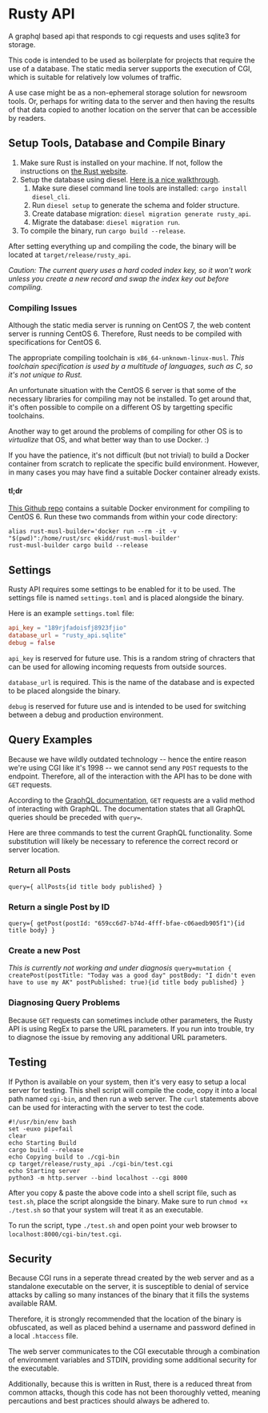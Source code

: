 # Rusty API
A graphql based api that responds to cgi requests and uses sqlite3 for storage.

This code is intended to be used as boilerplate for projects that require the use of a database. 
The static media server supports the execution of CGI, which is suitable for relatively low volumes of traffic.

A use case might be as a non-ephemeral storage solution for newsroom tools. 
Or, perhaps for writing data to the server and then having the results of that data copied 
to another location on the server that can be accessible by readers.

## Setup Tools, Database and Compile Binary
1. Make sure Rust is installed on your machine. If not, follow the instructions on [the Rust website](https://www.rust-lang.org/tools/install).
2. Setup the database using diesel. [Here is a nice walkthrough](http://diesel.rs/guides/getting-started/).
    1. Make sure diesel command line tools are installed: `cargo install diesel_cli`.
    2. Run `diesel setup` to generate the schema and folder structure. 
    3. Create database migration: `diesel migration generate rusty_api`.
    4. Migrate the database: `diesel migration run`.
3. To compile the binary, run `cargo build --release`.

After setting everything up and compiling the code, the binary will be located at `target/release/rusty_api`.

_Caution: The current query uses a hard coded index key, so it won't work unless you create a new record and swap the index key out before compiling._ 

### Compiling Issues
Although the static media server is running on CentOS 7, the web content server is running CentOS 6. 
Therefore, Rust needs to be compiled with specifications for CentOS 6. 

The appropriate compiling toolchain is `x86_64-unknown-linux-musl`. 
_This toolchain specification is used by a multitude of languages, such as C, so it's not unique to Rust._

An unfortunate situation with the CentOS 6 server is that some of the necessary libraries for compiling may not be installed. 
To get around that, it's often possible to compile on a different OS by targetting specific toolchains.

Another way to get around the problems of compiling for other OS is to _virtualize_ that OS, and what better way than to use Docker. :) 

If you have the patience, it's not difficult (but not trivial) to build a Docker container from scratch to replicate the specific build environment. 
However, in many cases you may have find a suitable Docker container already exists.

#### tl;dr
[This Github repo](https://github.com/emk/rust-musl-builder) contains a suitable Docker environment for compiling to CentOS 6. 
Run these two commands from within your code directory:
```commandline
alias rust-musl-builder='docker run --rm -it -v "$(pwd)":/home/rust/src ekidd/rust-musl-builder'
rust-musl-builder cargo build --release
```

## Settings
Rusty API requires some settings to be enabled for it to be used.
The settings file is named `settings.toml` and is placed alongside the binary.

Here is an example `settings.toml` file:
```toml
api_key = "189rjfadoisfj8923fjio"
database_url = "rusty_api.sqlite"
debug = false
```

`api_key` is reserved for future use. This is a random string of chracters that 
can be used for allowing incoming requests from outside sources. 

`database_url` is required. This is the name of the database and is
expected to be placed alongside the binary.

`debug` is reserved for future use and is intended to be used for switching 
between a debug and production environment.

## Query Examples
Because we have wildly outdated technology -- hence the entire reason we're using CGI like it's 1998 -- we cannot send 
any `POST` requests to the endpoint. Therefore, all of the interaction with the API has to be done with `GET` requests.

According to the [GraphQL documentation](https://graphql.org/learn/serving-over-http/), `GET` requests are a valid 
method of interacting with GraphQL. The documentation states that all GraphQL queries should be preceded with 
`query=`.

Here are three commands to test the current GraphQL functionality.
Some substitution will likely be necessary to reference the correct record or server location.

### Return all Posts
`query={ allPosts{id title body published} }`

### Return a single Post by ID
`query={ getPost(postId: "659cc6d7-b74d-4fff-bfae-c06aedb905f1"){id title body} }`

### Create a new Post
*This is currently not working and under diagnosis*
`query=mutation { createPost(postTitle: "Today was a good day" postBody: "I didn't even have to use my AK" postPublished: true){id title body published} }`

### Diagnosing Query Problems
Because `GET` requests can sometimes include other parameters, the Rusty API is using RegEx to parse the URL parameters.
If you run into trouble, try to diagnose the issue by removing any additional URL parameters.

## Testing
If Python is available on your system, then it's very easy to setup a local server for testing. 
This shell script will compile the code, copy it into a local path named `cgi-bin`, and then run a web server.
The `curl` statements above can be used for interacting with the server to test the code.

```shell
#!/usr/bin/env bash
set -euxo pipefail
clear
echo Starting Build
cargo build --release
echo Copying build to ./cgi-bin
cp target/release/rusty_api ./cgi-bin/test.cgi
echo Starting server
python3 -m http.server --bind localhost --cgi 8000
```
After you copy & paste the above code into a shell script file, such as `test.sh`, place the script alongside the binary.
Make sure to run `chmod +x ./test.sh` so that your system will treat it as an executable. 

To run the script, type `./test.sh` and open point your web browser to `localhost:8000/cgi-bin/test.cgi`.

## Security
Because CGI runs in a seperate thread created by the web server and as a standalone executable
on the server, it is susceptible to denial of service attacks by calling so many instances of the 
binary that it fills the systems available RAM. 

Therefore, it is strongly recommended that the location of the binary is obfuscated, as well 
as placed behind a username and password defined in a local `.htaccess` file.

The web server communicates to the CGI executable through a combination of environment variables
and STDIN, providing some additional security for the executable. 

Additionally, because this is written in Rust, there is a reduced threat from common attacks, though 
this code has not been thoroughly vetted, meaning percautions and best practices should always be adhered to. 